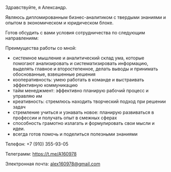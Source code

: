 Здравствуйте, я Александр.

Являюсь дипломированным бизнес-аналитиком с твердыми знаниями и опытом в экономическом и юридическом блоке.

Готов обсудить с вами условия сотрудничества по следующим направлениям: 

Преимущества работы со мной: 
- системное мышление и аналитический склад ума, которые помогают анализировать и систематизировать информацию, выделять главное и второстепенное, делать выводы и принимать обоснованные, взвешенные решения
- кооперативность: умею работать в команде и выстраивать эффективную коммуникацию
- тайм менеджмент: эффективно планирую рабочий процесс и управляю им
- креативность: стремлюсь находить творческий подход при решении задач
- стремление учиться и узнавать новое: планирую развиваться в профессии и получать опыт в смежных сферах
- cпособность грамотно излагать и формулировать свои мысли и идеи.
- всегда готов помочь и поделиться полезными знаниями

Телефон: +7 (910) 355-93-05

Телеграмм: https://t.me/A160978

Электронная почта: alex160978@gmail.com

